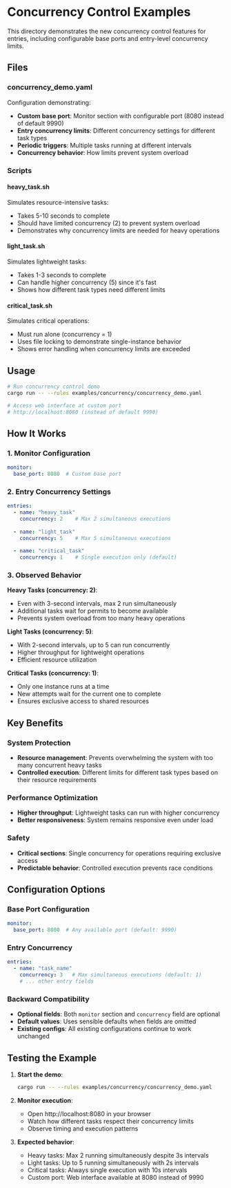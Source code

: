 # Concurrency Control Examples

This directory demonstrates the new concurrency control features for entries, including configurable base ports and entry-level concurrency limits.

## Files

### concurrency_demo.yaml
Configuration demonstrating:
- **Custom base port**: Monitor section with configurable port (8080 instead of default 9990)
- **Entry concurrency limits**: Different concurrency settings for different task types
- **Periodic triggers**: Multiple tasks running at different intervals
- **Concurrency behavior**: How limits prevent system overload

### Scripts

#### heavy_task.sh
Simulates resource-intensive tasks:
- Takes 5-10 seconds to complete
- Should have limited concurrency (2) to prevent system overload
- Demonstrates why concurrency limits are needed for heavy operations

#### light_task.sh  
Simulates lightweight tasks:
- Takes 1-3 seconds to complete
- Can handle higher concurrency (5) since it's fast
- Shows how different task types need different limits

#### critical_task.sh
Simulates critical operations:
- Must run alone (concurrency = 1)
- Uses file locking to demonstrate single-instance behavior
- Shows error handling when concurrency limits are exceeded

## Usage

```bash
# Run concurrency control demo
cargo run -- --rules examples/concurrency/concurrency_demo.yaml

# Access web interface at custom port
# http://localhost:8080 (instead of default 9990)
```

## How It Works

### 1. Monitor Configuration
```yaml
monitor:
  base_port: 8080  # Custom base port
```

### 2. Entry Concurrency Settings
```yaml
entries:
  - name: "heavy_task"
    concurrency: 2    # Max 2 simultaneous executions
    
  - name: "light_task"  
    concurrency: 5    # Max 5 simultaneous executions
    
  - name: "critical_task"
    concurrency: 1    # Single execution only (default)
```

### 3. Observed Behavior

**Heavy Tasks (concurrency: 2)**:
- Even with 3-second intervals, max 2 run simultaneously
- Additional tasks wait for permits to become available
- Prevents system overload from too many heavy operations

**Light Tasks (concurrency: 5)**:
- With 2-second intervals, up to 5 can run concurrently
- Higher throughput for lightweight operations
- Efficient resource utilization

**Critical Tasks (concurrency: 1)**:
- Only one instance runs at a time
- New attempts wait for the current one to complete
- Ensures exclusive access to shared resources

## Key Benefits

### System Protection
- **Resource management**: Prevents overwhelming the system with too many concurrent heavy tasks
- **Controlled execution**: Different limits for different task types based on their resource requirements

### Performance Optimization  
- **Higher throughput**: Lightweight tasks can run with higher concurrency
- **Better responsiveness**: System remains responsive even under load

### Safety
- **Critical sections**: Single concurrency for operations requiring exclusive access
- **Predictable behavior**: Controlled execution prevents race conditions

## Configuration Options

### Base Port Configuration
```yaml
monitor:
  base_port: 8080  # Any available port (default: 9990)
```

### Entry Concurrency
```yaml
entries:
  - name: "task_name"
    concurrency: 3   # Max simultaneous executions (default: 1)
    # ... other entry fields
```

### Backward Compatibility
- **Optional fields**: Both `monitor` section and `concurrency` field are optional
- **Default values**: Uses sensible defaults when fields are omitted
- **Existing configs**: All existing configurations continue to work unchanged

## Testing the Example

1. **Start the demo**:
   ```bash
   cargo run -- --rules examples/concurrency/concurrency_demo.yaml
   ```

2. **Monitor execution**:
   - Open http://localhost:8080 in your browser
   - Watch how different tasks respect their concurrency limits
   - Observe timing and execution patterns

3. **Expected behavior**:
   - Heavy tasks: Max 2 running simultaneously despite 3s intervals
   - Light tasks: Up to 5 running simultaneously with 2s intervals
   - Critical tasks: Always single execution with 10s intervals
   - Custom port: Web interface available at 8080 instead of 9990